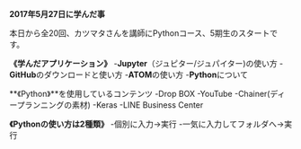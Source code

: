 **2017年5月27日に学んだ事**

本日から全20回、カツマタさんを講師にPythonコース、5期生のスタートです。

**《学んだアプリケーション》**
-**Jupyter**（ジュピター/ジュパイター)の使い方
-**GitHub**のダウンロードと使い方
-**ATOM**の使い方
-**Python**について

**《Python》**を使用しているコンテンツ
-Drop BOX
-YouTube
-Chainer(ディープランニングの素材)
-Keras
-LINE Business Center

**《Pythonの使い方は2種類》**
-個別に入力→実行
-一気に入力してフォルダへ→実行
